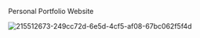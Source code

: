 Personal Portfolio Website





![215512673-249cc72d-6e5d-4cf5-af08-67bc062f5f4d](https://user-images.githubusercontent.com/79769638/216841997-24d304a6-f682-46fb-9c02-0b433d6aa491.png)
